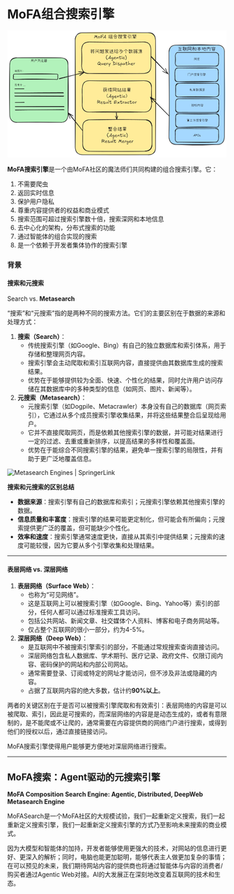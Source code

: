 # MoFA组合搜索引擎

![](images/flow.png)

**MoFA搜索引擎**是一个由MoFA社区的魔法师们共同构建的组合搜索引擎。它：

1. 不需要爬虫
2. 返回实时信息
3. 保护用户隐私
4. 尊重内容提供者的权益和商业模式
5. 搜索范围可超过搜索引擎数十倍，搜索深网和本地信息
6. 去中心化的架构，分布式搜索的功能
7. 通过智能体的组合实现的搜索
8. 是一个依赖于开发者集体协作的搜索引擎

### 背景

#### 搜索和**元搜索**

Search vs. **Metasearch**

“搜索”和“元搜索”指的是两种不同的搜索方法。它们的主要区别在于数据的来源和处理方式：

1. **搜索（Search）**：
   - 传统搜索引擎（如Google、Bing）有自己的独立数据库和索引体系，用于存储和整理网页内容。
   - 搜索引擎会主动爬取和索引互联网内容，直接提供由其数据库生成的搜索结果。
   - 优势在于能够提供较为全面、快速、个性化的结果，同时允许用户访问存储在其数据库中的多种类型的信息（如网页、图片、新闻等）。
2. **元搜索（Metasearch）**：
   - 元搜索引擎（如Dogpile、Metacrawler）本身没有自己的数据库（网页索引），它通过从多个成员搜索引擎收集结果，并将这些结果整合后呈现给用户。
   - 它并不直接爬取网页，而是依赖其他搜索引擎的数据，并可能对结果进行一定的过滤、去重或重新排序，以提高结果的多样性和覆盖面。
   - 优势在于能综合不同搜索引擎的结果，避免单一搜索引擎的局限性，并有助于更广泛地覆盖信息。

![Metasearch Engines | SpringerLink](https://media.springernature.com/lw685/springer-static/image/prt%3A978-0-387-39940-9%2F13/MediaObjects/978-0-387-39940-9_13_Part_Fig1-217_HTML.jpg)

**搜索和元搜索的区别总结**

- **数据来源**：搜索引擎有自己的数据库和索引；元搜索引擎依赖其他搜索引擎的数据。
- **信息质量和丰富度**：搜索引擎的结果可能更定制化，但可能会有所偏向；元搜索提供更广泛的覆盖，但可能缺少个性化。
- **效率和速度**：搜索引擎通常速度更快，直接从其索引中提供结果；元搜索的速度可能较慢，因为它要从多个引擎收集和处理结果。

---

#### 表层网络 vs. **深层网络**

1. **表层网络（Surface Web）**：
   - 也称为“可见网络”。
   - 这是互联网上可以被搜索引擎（如Google、Bing、Yahoo等）索引的部分，任何人都可以通过标准搜索工具访问。
   - 包括公共网站、新闻文章、社交媒体个人资料、博客和电子商务网站等。
   - 仅占整个互联网的很小一部分，约为4-5%。
2. **深层网络（Deep Web）**：
   - 是互联网中不被搜索引擎索引的部分，不能通过常规搜索查询直接访问。
   - 深层网络包含私人数据库、学术期刊、医疗记录、政府文件、仅限订阅内容、密码保护的网站和内部公司网站。
   - 通常需要登录、订阅或特定的网址才能访问，但不涉及非法或隐藏的内容。
   - 占据了互联网内容的绝大多数，估计约**90%以上**。

两者的关键区别在于是否可以被搜索引擎爬取和有效索引：表层网络的内容是可以被爬取、索引，因此是可搜索的，而深层网络的内容是是动态生成的，或者有意限制的，是不能爬或不让爬的，通常需要在内容提供商的网络门户进行搜索，或得到他们的授权以后，通过直接链接访问。

MoFA搜索引擎使得用户能够更方便地对深层网络进行搜索。

---
## MoFA搜索：Agent驱动的元搜索引擎

**MoFA Composition Search Engine: Agentic, Distributed, DeepWeb Metasearch Engine**

MoFASearch是一个MoFA社区的大规模试验，我们一起重新定义搜索，我们一起重新定义搜索引擎，我们一起重新定义搜索引擎的方式乃至影响未来搜索的商业模式。

因为大模型和智能体的加持，开发者能够使用更强大的技术，对网站的信息进行更好、更深入的解析；同时，电脑也能更加聪明，能够代表主人做更加复杂的事情； 在可以预见的未来，我们期待网站内容的提供商也将通过智能体与内容的消费者/购买者通过Agentic Web对接。AI的大发展正在深刻地改变着互联网的技术和生态。

